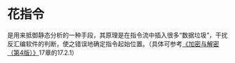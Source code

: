 # 花指令

是用来抵御静态分析的一种手段，其原理是在指令流中插入很多“数据垃圾”，干扰反汇编软件的判断，使之错误地确定指令起始位置。（具体可参考[《加密与解密（第4版）》](https://book.douban.com/subject/30288807/)17章的17.2.1）

